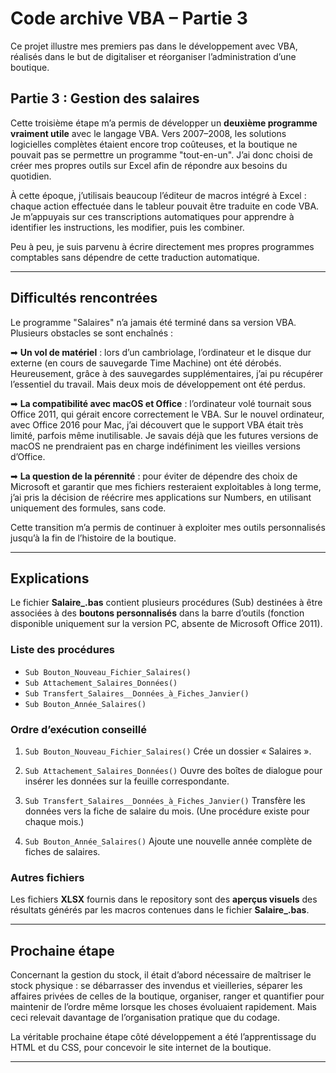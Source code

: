 # Code archive VBA – Partie 3

Ce projet illustre mes premiers pas dans le développement avec VBA, réalisés dans le but de digitaliser et réorganiser l’administration d’une boutique.

## Partie 3 : Gestion des salaires

Cette troisième étape m’a permis de développer un **deuxième programme vraiment utile** avec le langage VBA. Vers 2007–2008, les solutions logicielles complètes étaient encore trop coûteuses, et la boutique ne pouvait pas se permettre un programme "tout-en-un". J’ai donc choisi de créer mes propres outils sur Excel afin de répondre aux besoins du quotidien.

À cette époque, j’utilisais beaucoup l’éditeur de macros intégré à Excel : chaque action effectuée dans le tableur pouvait être traduite en code VBA. Je m’appuyais sur ces transcriptions automatiques pour apprendre à identifier les instructions, les modifier, puis les combiner.

Peu à peu, je suis parvenu à écrire directement mes propres programmes comptables sans dépendre de cette traduction automatique.

---

## Difficultés rencontrées

Le programme "Salaires" n’a jamais été terminé dans sa version VBA. Plusieurs obstacles se sont enchaînés :

➡  **Un vol de matériel** : lors d’un cambriolage, l’ordinateur et le disque dur externe (en cours de sauvegarde Time Machine) ont été dérobés. Heureusement, grâce à des sauvegardes supplémentaires, j’ai pu récupérer l’essentiel du travail. Mais deux mois de développement ont été perdus.

➡  **La compatibilité avec macOS et Office** : l’ordinateur volé tournait sous Office 2011, qui gérait encore correctement le VBA. Sur le nouvel ordinateur, avec Office 2016 pour Mac, j’ai découvert que le support VBA était très limité, parfois même inutilisable. Je savais déjà que les futures versions de macOS ne prendraient pas en charge indéfiniment les vieilles versions d’Office.

➡  **La question de la pérennité** : pour éviter de dépendre des choix de Microsoft et garantir que mes fichiers resteraient exploitables à long terme, j’ai pris la décision de réécrire mes applications sur Numbers, en utilisant uniquement des formules, sans code.

Cette transition m’a permis de continuer à exploiter mes outils personnalisés jusqu’à la fin de l’histoire de la boutique.

---

## Explications

Le fichier **Salaire_.bas** contient plusieurs procédures (Sub) destinées à être associées à des **boutons personnalisés** dans la barre d’outils (fonction disponible uniquement sur la version PC, absente de Microsoft Office 2011).


### Liste des procédures

- `Sub Bouton_Nouveau_Fichier_Salaires()`
- `Sub Attachement_Salaires_Données()`
- `Sub Transfert_Salaires__Données_à_Fiches_Janvier()`
- `Sub Bouton_Année_Salaires()`


### Ordre d’exécution conseillé

1. `Sub Bouton_Nouveau_Fichier_Salaires()`
   Crée un dossier « Salaires ».

2. `Sub Attachement_Salaires_Données()`
   Ouvre des boîtes de dialogue pour insérer les données sur la feuille correspondante.

3. `Sub Transfert_Salaires__Données_à_Fiches_Janvier()`
   Transfère les données vers la fiche de salaire du mois. (Une procédure existe pour chaque mois.)

4. `Sub Bouton_Année_Salaires()`
   Ajoute une nouvelle année complète de fiches de salaires.

### Autres fichiers

Les fichiers **XLSX** fournis dans le repository sont des **aperçus visuels** des résultats générés par les macros contenues dans le fichier **Salaire_.bas**. 

---

## Prochaine étape

Concernant la gestion du stock, il était d’abord nécessaire de maîtriser le stock physique : se débarrasser des invendus et vieilleries, séparer les affaires privées de celles de la boutique, organiser, ranger et quantifier pour maintenir de l’ordre même lorsque les choses évoluaient rapidement. Mais ceci relevait davantage de l’organisation pratique que du codage.

La véritable prochaine étape côté développement a été l’apprentissage du HTML et du CSS, pour concevoir le site internet de la boutique.

---
